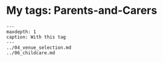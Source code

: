 # My tags: Parents-and-Carers

```{toctree}
---
maxdepth: 1
caption: With this tag
---
../04_venue_selection.md
../06_childcare.md
```
